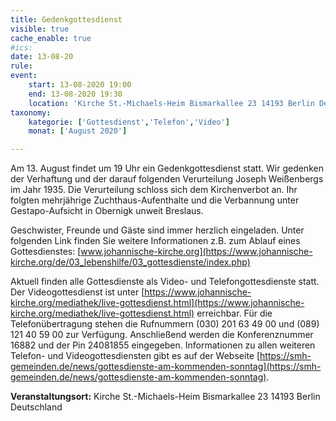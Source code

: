 ```yaml
---
title: Gedenkgottesdienst
visible: true
cache_enable: true
#ics: 
date: 13-08-20
rule: 
event:
	start: 13-08-2020 19:00
	end: 13-08-2020 19:30
	location: 'Kirche St.-Michaels-Heim Bismarkallee 23 14193 Berlin Deutschland'
taxonomy:
	kategorie: ['Gottesdienst','Telefon','Video']
	monat: ['August 2020']

---
```

Am 13. August findet um 19 Uhr ein Gedenkgottesdienst statt. Wir gedenken der Verhaftung und der darauf folgenden Verurteilung Joseph Weißenbergs im Jahr 1935. Die Verurteilung schloss sich dem Kirchenverbot an. Ihr folgten mehrjährige Zuchthaus-Aufenthalte und die Verbannung unter Gestapo-Aufsicht in Obernigk unweit Breslaus.

Geschwister, Freunde und Gäste sind immer herzlich eingeladen. Unter folgenden Link finden Sie weitere Informationen z.B. zum Ablauf eines Gottesdienstes: [www.johannische-kirche.org](https://www.johannische-kirche.org/de/03_lebenshilfe/03_gottesdienste/index.php)

Aktuell finden alle Gottesdienste als Video- und Telefongottesdienste statt. Der Videogottesdienst ist unter [https://www.johannische-kirche.org/mediathek/live-gottesdienst.html](https://www.johannische-kirche.org/mediathek/live-gottesdienst.html) erreichbar. Für die Telefonübertragung stehen die Rufnummern (030) 201 63 49 00 und (089) 121 40 59 00 zur Verfügung. Anschließend werden die Konferenznummer 16882 und der Pin 24081855 eingegeben. Informationen zu allen weiteren Telefon- und Videogottesdiensten gibt es auf der Webseite [https://smh-gemeinden.de/news/gottesdienste-am-kommenden-sonntag](https://smh-gemeinden.de/news/gottesdienste-am-kommenden-sonntag).



**Veranstaltungsort:** Kirche St.-Michaels-Heim
Bismarkallee 23
14193 Berlin
Deutschland

